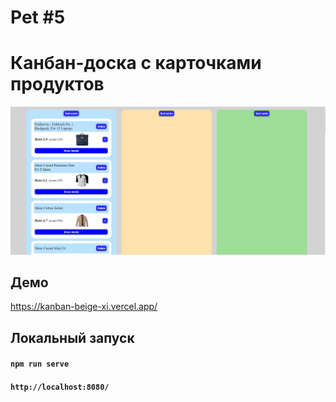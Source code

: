 # Pet #5
# Канбан-доска с карточками продуктов

<img width="603" alt="kanban" src="https://github.com/DieReiterin/kanban/blob/main/src/assets/kanban__draft.png">


## Демо
https://kanban-beige-xi.vercel.app/

## Локальный запуск
#### `npm run serve`
#### `http://localhost:8080/`
